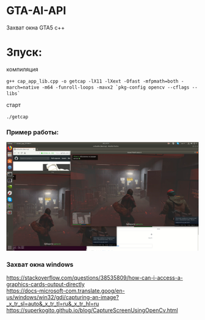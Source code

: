 # GTA-AI-API

Захват окна GTA5 c++

# Зпуск:

компиляция

```
g++ cap_app_lib.cpp -o getcap -lX11 -lXext -Ofast -mfpmath=both -march=native -m64 -funroll-loops -mavx2 `pkg-config opencv --cflags --libs`
```

старт

```
./getcap

```
### Пример работы:
![Иллюстрация к проекту](https://github.com/evilsadko/GTA-AI-API/blob/master/media/example.png)

### Захват окна windows
https://stackoverflow.com/questions/38535809/how-can-i-access-a-graphics-cards-output-directly    
https://docs-microsoft-com.translate.goog/en-us/windows/win32/gdi/capturing-an-image?_x_tr_sl=auto&_x_tr_tl=ru&_x_tr_hl=ru    
https://superkogito.github.io/blog/CaptureScreenUsingOpenCv.html    
